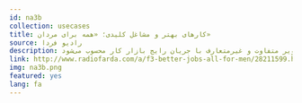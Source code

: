 ```yaml
---
id: na3b
collection: usecases
title: کارهای بهتر و مشاغل کلیدی؛ «همه برای مردان»
source: رادیو فردا 
description: برای بسیاری از ایرانی‌ها تجسم اینکه یک زن مدیر یک شرکت بزرگ یا یک دستگاه مهم باشد سخت است. این تصور عمومی که شغل‌های کلیدی باید در اختیار مردان باشد در فیلم‌ها و سریال‌های ایرانی‌ که تولید صداوسیمای جمهوری اسلامی ایران است نیز بازتاب دارد و نمایش حضور یک زن در راس یک سازمان، ارائه یک تصویر متفاوت و غیرمتعارف با جریان رایج بازار کار محسوب می‌شود.
link: http://www.radiofarda.com/a/f3-better-jobs-all-for-men/28211599.html
img: na3b.png
featured: yes
lang: fa
---
```

